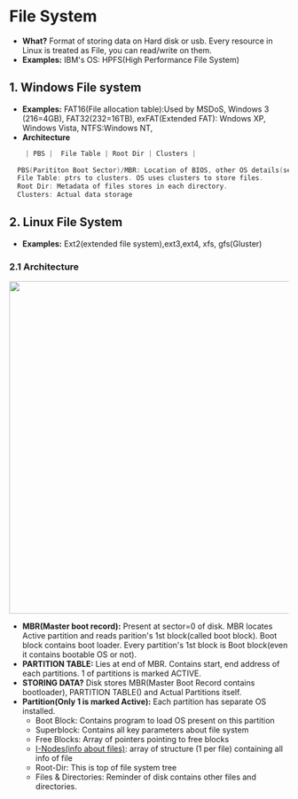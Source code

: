 # File System
- **What?** Format of storing data on Hard disk or usb. Every resource in Linux is treated as File, you can read/write on them. 
- **Examples:**  IBM's OS: HPFS(High Performance File System)
  
## 1. Windows File system  
- **Examples:** FAT16(File allocation table):Used by MSDoS, Windows 3 (216=4GB), FAT32(232=16TB), exFAT(Extended FAT): Wndows XP, Windows Vista, NTFS:Windows NT, 
- **Architecture**
```c
    | PBS |  File Table | Root Dir | Clusters |
    
  PBS(Parititon Boot Sector)/MBR: Location of BIOS, other OS details(sector size, ptr to file table)
  File Table: ptrs to clusters. OS uses clusters to store files.    
  Root Dir: Metadata of files stores in each directory.    
  Clusters: Actual data storage    
```
        
## 2. Linux File System 
- **Examples:** Ext2(extended file system),ext3,ext4, xfs, gfs(Gluster)
### 2.1 Architecture

<img src="https://i.ibb.co/SfF0xwG/filesystem.png" width = 600 />

 - **MBR(Master boot record):** Present at sector=0 of disk. MBR locates Active partition and reads parition's 1st block(called boot block). Boot block contains boot loader. Every partition's 1st block is Boot block(even it contains bootable OS or not).
- **PARTITION TABLE:** Lies at end of MBR. Contains start, end address of each partitions. 1 of partitions is marked ACTIVE.
- **STORING DATA?** Disk stores MBR(Master Boot Record contains bootloader), PARTITION TABLE() and Actual Partitions itself.
- **Partition(Only 1 is marked Active):** Each partition has separate OS installed. 
  - Boot Block: Contains program to load OS present on this partition
  - Superblock: Contains all key parameters about file system
  - Free Blocks: Array of pointers pointing to free blocks
  - [I-Nodes(info about files)](I_Node_IndexNode.md): array of structure (1 per file) containing all info of file
  - Root-Dir: This is top of file system tree
  - Files & Directories: Reminder of disk contains other files and directories.
